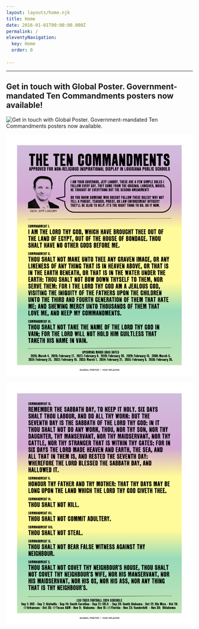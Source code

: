 ```yaml
---
layout: layouts/home.njk
title: Home
date: 2016-01-01T00:00:00.000Z
permalink: /
eleventyNavigation:
  key: Home
  order: 0

---
```


-----

## Get in touch with Global Poster. Government-mandated Ten Commandments posters now available!

![Get in touch with Global Poster. Government-mandated Ten Commandments posters now available.](/static/img/global-poster-ten-commandments-1-2-merge.jpg)

![Get in touch with Global Poster. Government-mandated Ten Commandments posters now available.](/static/img/global-poster-ten-commandments-1.jpg)

![Get in touch with Global Poster. Government-mandated Ten Commandments posters now available.](/static/img/global-poster-ten-commandments-2.jpg)


